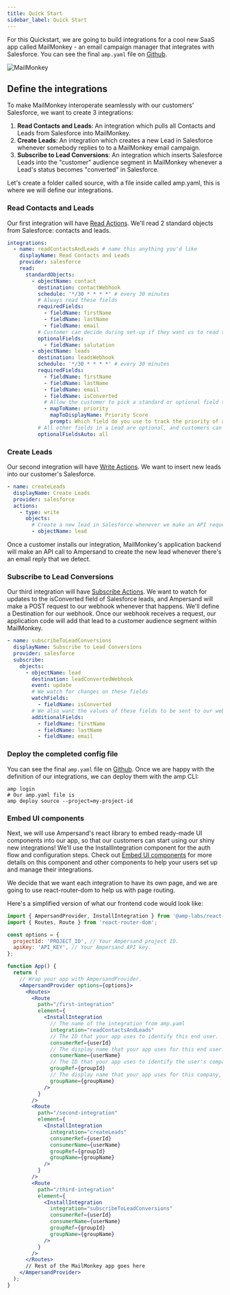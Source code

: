 ```yaml
---
title: Quick Start
sidebar_label: Quick Start
---
```


For this Quickstart, we are going to build integrations for a cool new SaaS app called MailMonkey - an email campaign manager that integrates with Salesforce. You can see the final `amp.yaml` file on [Github](https://github.com/amp-labs/samples/blob/main/quickstart/amp.yaml).

![MailMonkey](https://files.readme.io/28feb09-Group_2987.png)

## Define the integrations

To make MailMonkey interoperate seamlessly with our customers' Salesforce, we want to create 3 integrations:

1. **Read Contacts and Leads**: An integration which pulls all Contacts and Leads from Salesforce into MailMonkey.
2. **Create Leads**: An integration which creates a new Lead in Salesforce whenever somebody replies to to a MailMonkey email campaign.
3. **Subscribe to Lead Conversions**: An integration which inserts Salesforce Leads into the "customer" audience segment in MailMonkey whenever a Lead's status becomes "converted" in Salesforce.

Let's create a folder called source, with a file inside called amp.yaml, this is where we will define our integrations.

### Read Contacts and Leads

Our first integration will have [Read Actions](/docs/read-actions). We'll read 2 standard objects from Salesforce: contacts and leads.

```yaml title="yaml"
integrations:
  - name: readContactsAndLeads # name this anything you'd like
    displayName: Read Contacts and Leads
    provider: salesforce
    read:
      standardObjects:
        - objectName: contact
          destination: contactWebhook
          schedule: '*/30 * * * *' # every 30 minutes
          # Always read these fields
          requiredFields:
            - fieldName: firstName
            - fieldName: lastName
            - fieldName: email
          # Customer can decide during set-up if they want us to read these fields
          optionalFields:
            - fieldName: salutation
        - objectName: leads
          destination: leadsWebhook
          schedule: '*/30 * * * *' # every 30 minutes
          requiredFields:
            - fieldName: firstName
            - fieldName: lastName
            - fieldName: email
            - fieldName: isConverted
            # Allow the customer to pick a standard or optional field to map to priority score
            - mapToName: priority
              mapToDisplayName: Priority Score
              prompt: Which field do you use to track the priority of a lead?
          # All other fields in a Lead are optional, and customers can pick during set up
          optionalFieldsAuto: all
```

### Create Leads

Our second integration will have [Write Actions](/docs/write-actions). We want to insert new leads into our customer's Salesforce.

```yaml title="yaml"
- name: createLeads
  displayName: Create Leads
  provider: salesforce
  actions:
    - type: write
      objects:
        # Create a new lead in Salesforce whenever we make an API request.
        - objectName: lead
```

Once a customer installs our integration, MailMonkey's application backend will make an API call to Ampersand to create the new lead whenever there's an email reply that we detect.

### Subscribe to Lead Conversions

Our third integration will have [Subscribe Actions](/docs/subscribe-actions). We want to watch for updates to the isConverted field of Salesforce leads, and Ampersand will make a POST request to our webhook whenever that happens. We'll define a Destination for our webhook. Once our webhook receives a request, our application code will add that lead to a customer audience segment within MailMonkey.

```yaml title="yaml"
- name: subscribeToLeadConversions
  displayName: Subscribe to Lead Conversions
  provider: salesforce
  subscribe:
    objects:
      - objectName: lead
        destination: leadConvertedWebhook
        event: update
        # We watch for changes on these fields
        watchFields:
          - fieldName: isConverted
        # We also want the values of these fields to be sent to our webhook.
        additionalFields:
          - fieldName: firstName
          - fieldName: lastName
          - fieldName: email
```

### Deploy the completed config file

You can see the final `amp.yaml` file on [Github](https://github.com/amp-labs/samples/blob/main/quickstart/amp.yaml).
Once we are happy with the definition of our integrations, we can deploy them with the amp CLI:

```
amp login
# Our amp.yaml file is
amp deploy source --project=my-project-id
```

### Embed UI components

Next, we will use Ampersand's react library to embed ready-made UI components into our app, so that our customers can start using our shiny new integrations! We'll use the InstallIntegration component for the auth flow and configuration steps. Check out [Embed UI components](/docs/embeddable-ui-components) for more details on this component and other components to help your users set up and manage their integrations.

We decide that we want each integration to have its own page, and we are going to use react-router-dom to help us with page routing.

Here's a simplified version of what our frontend code would look like:

```jsx title="TypeScript"
import { AmpersandProvider, InstallIntegration } from '@amp-labs/react';
import { Routes, Route } from 'react-router-dom';

const options = {
  projectId: 'PROJECT_ID', // Your Ampersand project ID.
  apiKey: 'API_KEY', // Your Ampersand API key.
};

function App() {
  return (
    // Wrap your app with AmpersandProvider.
    <AmpersandProvider options={options}>
      <Routes>
        <Route
          path="/first-integration"
          element={
            <InstallIntegration
              // The name of the integration from amp.yaml
              integration="readContactsAndLeads"
              // The ID that your app uses to identify this end user.
              consumerRef={userId}
              // The display name that your app uses for this end user.
              consumerName={userName}
              // The ID that your app uses to identify the user's company, org, or team.
              groupRef={groupId}
              // The display name that your app uses for this company, org or team.
              groupName={groupName}
            />
          }
        />
        <Route
          path="/second-integration"
          element={
            <InstallIntegration
              integration="createLeads"
              consumerRef={userId}
              consumerName={userName}
              groupRef={groupId}
              groupName={groupName}
            />
          }
        />
        <Route
          path="/third-integration"
          element={
            <InstallIntegration
              integration="subscribeToLeadConversions"
              consumerRef={userId}
              consumerName={userName}
              groupRef={groupId}
              groupName={groupName}
            />
          }
        />
      </Routes>
      // Rest of the MailMonkey app goes here
    </AmpersandProvider>
  );
}
```

